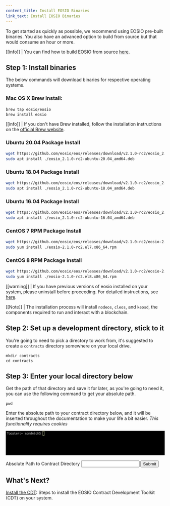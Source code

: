 ```yaml
---
content_title: Install EOSIO Binaries
link_text: Install EOSIO Binaries 
---
```


To get started as quickly as possible, we recommend using EOSIO pre-built binaries. You also have an advanced option to build from source but that would consume an hour or more. 

[[info]]
| You can find how to build EOSIO from source [here](https://developers.eos.io/manuals/eos/v2.1/install/build-from-source/).



## Step 1: Install binaries
The below commands will download binaries for respective operating systems.
### Mac OS X Brew Install:
```shell
brew tap eosio/eosio
brew install eosio
```

[[info]]
| If you don't have Brew installed, follow the installation instructions on the <a href="https://brew.sh/" target="_blank">official Brew website</a>.

### Ubuntu 20.04 Package Install
```sh
wget https://github.com/eosio/eos/releases/download/v2.1.0-rc2/eosio_2.1.0-rc2-ubuntu-20.04_amd64.deb
sudo apt install ./eosio_2.1.0-rc2-ubuntu-20.04_amd64.deb
```
### Ubuntu 18.04 Package Install
```sh
wget https://github.com/eosio/eos/releases/download/v2.1.0-rc2/eosio_2.1.0-rc2-ubuntu-18.04_amd64.deb
sudo apt install ./eosio_2.1.0-rc2-ubuntu-18.04_amd64.deb
```
### Ubuntu 16.04 Package Install
```sh
wget https://github.com/eosio/eos/releases/download/v2.1.0-rc2/eosio_2.1.0-rc2-ubuntu-16.04_amd64.deb
sudo apt install ./eosio_2.1.0-rc2-ubuntu-16.04_amd64.deb
```
### CentOS 7 RPM Package Install
```sh
wget https://github.com/eosio/eos/releases/download/v2.1.0-rc2/eosio-2.1.0-rc2.el7.x86_64.rpm
sudo yum install ./eosio-2.1.0-rc2.el7.x86_64.rpm
```
### CentOS 8 RPM Package Install
```sh
wget https://github.com/eosio/eos/releases/download/v2.1.0-rc2/eosio-2.1.0-rc2.el8.x86_64.rpm
sudo yum install ./eosio-2.1.0-rc2.el8.x86_64.rpm
```

[[warning]]
| If you have previous versions of eosio installed on your system, please uninstall before proceeding. For detailed instructions, see [here](https://github.com/EOSIO/eos/blob/master/README.md).

[[Note]]
| The installation process will install `nodeos`, `cleos`, and `keosd`, the components required to run and interact with a blockchain.

## Step 2: Set up a development directory, stick to it
You're going to need to pick a directory to work from, it's suggested to create a `contracts` directory somewhere on your local drive.
```shell
mkdir contracts
cd contracts
```

## Step 3: Enter your local directory below
Get the path of that directory and save it for later, as you're going to need it, you can use the following command to get your absolute path.
```
pwd
```

Enter the absolute path to your contract directory below, and it will be inserted throughout the documentation to make your life a bit easier. _This functionality requires cookies_

![cli](../cli_2.2.2.gif)

<div class="eosio-helper-box">
    <form id="CONTRACTS_DIR">
        <label>Absolute Path to Contract Directory</label>
        <input class="helper-cookie" name="CONTRACTS_DIR" type="text" />
        <input type="submit" />
        <span></span>
    </form>
</div>

## What's Next?
[Install the CDT](20_installing-eosiocdt.md): Steps to install the EOSIO Contract Development Toolkit (CDT) on your system.
